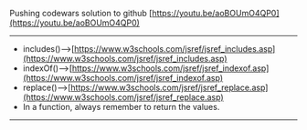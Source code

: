 Pushing codewars solution to github
[https://youtu.be/aoBOUmO4QP0](https://youtu.be/aoBOUmO4QP0)

---

- includes()-->[https://www.w3schools.com/jsref/jsref_includes.asp](https://www.w3schools.com/jsref/jsref_includes.asp)
- indexOf()-->[https://www.w3schools.com/jsref/jsref_indexof.asp](https://www.w3schools.com/jsref/jsref_indexof.asp)
- replace()-->[https://www.w3schools.com/jsref/jsref_replace.asp](https://www.w3schools.com/jsref/jsref_replace.asp)
- In a function, always remember to return the values.

---
